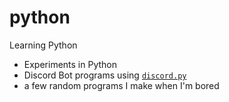 # python
Learning Python
* Experiments in Python
* Discord Bot programs using <a href="https://github.com/rapptz/discord.py">`discord.py`</a>
* a few random programs I make when I'm bored
